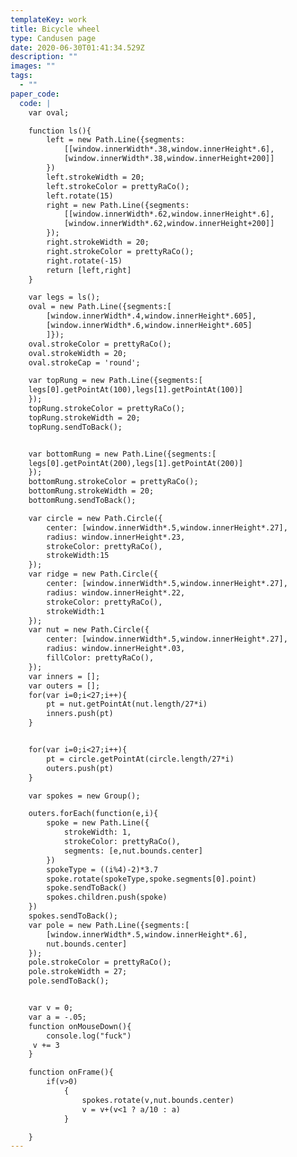 ```yaml
---
templateKey: work
title: Bicycle wheel
type: Candusen page
date: 2020-06-30T01:41:34.529Z
description: ""
images: ""
tags:
  - ""
paper_code:
  code: |
    var oval;

    function ls(){
    	left = new Path.Line({segments:
    		[[window.innerWidth*.38,window.innerHeight*.6],
    		[window.innerWidth*.38,window.innerHeight+200]]
    	})
    	left.strokeWidth = 20;
    	left.strokeColor = prettyRaCo();
    	left.rotate(15)
    	right = new Path.Line({segments:
    		[[window.innerWidth*.62,window.innerHeight*.6],
    		[window.innerWidth*.62,window.innerHeight+200]]
    	});
    	right.strokeWidth = 20;
    	right.strokeColor = prettyRaCo();
    	right.rotate(-15)
    	return [left,right]
    }

    var legs = ls();
    oval = new Path.Line({segments:[
    	[window.innerWidth*.4,window.innerHeight*.605],
    	[window.innerWidth*.6,window.innerHeight*.605]
    	]});
    oval.strokeColor = prettyRaCo();
    oval.strokeWidth = 20;
    oval.strokeCap = 'round';

    var topRung = new Path.Line({segments:[
    legs[0].getPointAt(100),legs[1].getPointAt(100)]
    });
    topRung.strokeColor = prettyRaCo();
    topRung.strokeWidth = 20;
    topRung.sendToBack();


    var bottomRung = new Path.Line({segments:[
    legs[0].getPointAt(200),legs[1].getPointAt(200)]
    });
    bottomRung.strokeColor = prettyRaCo();
    bottomRung.strokeWidth = 20;
    bottomRung.sendToBack();

    var circle = new Path.Circle({
        center: [window.innerWidth*.5,window.innerHeight*.27],
        radius: window.innerHeight*.23,
        strokeColor: prettyRaCo(),
        strokeWidth:15
    });
    var ridge = new Path.Circle({
        center: [window.innerWidth*.5,window.innerHeight*.27],
        radius: window.innerHeight*.22,
        strokeColor: prettyRaCo(),
        strokeWidth:1
    });
    var nut = new Path.Circle({
        center: [window.innerWidth*.5,window.innerHeight*.27],
        radius: window.innerHeight*.03,
        fillColor: prettyRaCo(),
    });
    var inners = [];
    var outers = [];
    for(var i=0;i<27;i++){
    	pt = nut.getPointAt(nut.length/27*i)
    	inners.push(pt)
    }


    for(var i=0;i<27;i++){
    	pt = circle.getPointAt(circle.length/27*i)
    	outers.push(pt)
    }

    var spokes = new Group();

    outers.forEach(function(e,i){
    	spoke = new Path.Line({
    		strokeWidth: 1,
    		strokeColor: prettyRaCo(),
    		segments: [e,nut.bounds.center]
    	})
    	spokeType = ((i%4)-2)*3.7
    	spoke.rotate(spokeType,spoke.segments[0].point)
    	spoke.sendToBack()
    	spokes.children.push(spoke)
    })
    spokes.sendToBack();
    var pole = new Path.Line({segments:[
    	[window.innerWidth*.5,window.innerHeight*.6],
    	nut.bounds.center]
    });
    pole.strokeColor = prettyRaCo();
    pole.strokeWidth = 27;
    pole.sendToBack();


    var v = 0;
    var a = -.05;
    function onMouseDown(){
    	console.log("fuck")
     v += 3
    }

    function onFrame(){
    	if(v>0)
    		{
    			spokes.rotate(v,nut.bounds.center)
    			v = v+(v<1 ? a/10 : a)
    		}

    }
---
```

